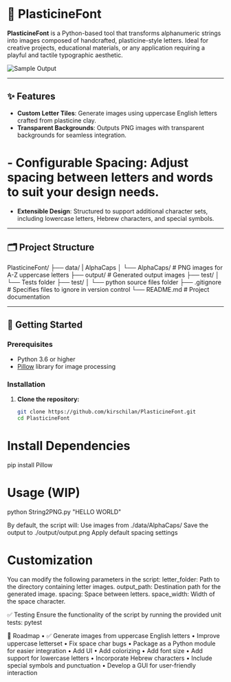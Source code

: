 # 🧱 PlasticineFont

**PlasticineFont** is a Python-based tool that transforms alphanumeric strings into images composed of handcrafted, plasticine-style letters. Ideal for creative projects, educational materials, or any application requiring a playful and tactile typographic aesthetic.

![Sample Output](output/sample_output.png)

---

## ✨ Features

- **Custom Letter Tiles**: Generate images using uppercase English letters crafted from  plasticine clay.
- **Transparent Backgrounds**: Outputs PNG images with transparent backgrounds for seamless integration.
# - **Configurable Spacing**: Adjust spacing between letters and words to suit your design needs.
- **Extensible Design**: Structured to support additional character sets, including lowercase letters, Hebrew characters, and special symbols.

---

## 🗂️ Project Structure
PlasticineFont/
├── data/
|     AlphaCaps
│     └── AlphaCaps/ # PNG images for A-Z uppercase letters
├── output/ # Generated output images
├── test/
│   └── Tests folder
├── test/
│   └── python source files folder
├── .gitignore # Specifies files to ignore in version control
└── README.md # Project documentation


---

## 🚀 Getting Started

### Prerequisites

- Python 3.6 or higher
- [Pillow](https://python-pillow.org/) library for image processing

### Installation

1. **Clone the repository:**

   ```bash
   git clone https://github.com/kirschilan/PlasticineFont.git
   cd PlasticineFont
# Install Dependencies
   pip install Pillow

# Usage (WIP)
  python String2PNG.py "HELLO WORLD"

By default, the script will:
Use images from ./data/AlphaCaps/
Save the output to ./output/output.png
Apply default spacing settings

# Customization
You can modify the following parameters in the script:
letter_folder: Path to the directory containing letter images.
output_path: Destination path for the generated image.
spacing: Space between letters.
space_width: Width of the space character.

✅ Testing
Ensure the functionality of the script by running the provided unit tests:
  pytest

📌 Roadmap
 • ✅ Generate images from uppercase English letters
 • Improve uppercase letterset
 • Fix space char bugs
 • Package as a Python module for easier integration
 • Add UI
 • Add colorizing 
 • Add font size
 • Add support for lowercase letters
 • Incorporate Hebrew characters
 • Include special symbols and punctuation
 • Develop a GUI for user-friendly interaction
 
